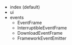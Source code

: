 + index (default)
+ ui
+ events
    - EventFrame
    - InterruptibleEventFrame
    - DownloadEventFrame
    - FrameworkEventEmitter
